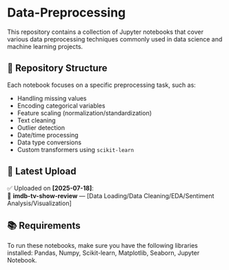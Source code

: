 # Data-Preprocessing

This repository contains a collection of Jupyter notebooks that cover various data preprocessing techniques commonly used in data science and machine learning projects.

## 📁 Repository Structure

Each notebook focuses on a specific preprocessing task, such as:
- Handling missing values
- Encoding categorical variables
- Feature scaling (normalization/standardization)
- Text cleaning
- Outlier detection
- Date/time processing
- Data type conversions
- Custom transformers using `scikit-learn`

## 📌 Latest Upload

✅ Uploaded on **[2025-07-18]**:  
📘 **imdb-tv-show-review** — [Data Loading/Data Cleaning/EDA/Sentiment Analysis/Visualization]

## 📚 Requirements

To run these notebooks, make sure you have the following libraries installed:
Pandas, Numpy, Scikit-learn, Matplotlib, Seaborn, Jupyter Notebook.
